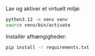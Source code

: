 Lav og aktiver et virtuelt miljø:

```bash
python3.12 -m venv venv
source venv/bin/activate
```

Installér afhængigheder:

```bash
pip install -r requirements.txt
```
